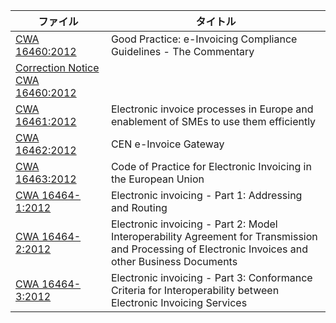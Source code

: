 | ファイル | タイトル |
| --- | --- |
| [CWA 16460:2012](CWA_16460.pdf) | Good Practice: e-Invoicing Compliance Guidelines - The Commentary |
| [Correction Notice CWA 16460:2012](CWA_16460_CorrNotice.pdf) |  |
| [CWA 16461:2012](CWA_16461.pdf) | Electronic invoice processes in Europe and enablement of SMEs to use them efficiently |
| [CWA 16462:2012](CWA_16462.pdf) | CEN e-Invoice Gateway |
| [CWA 16463:2012](CWA_16463.pdf) | Code of Practice for Electronic Invoicing in the European Union |
| [CWA 16464-1:2012](CWA_16464-1.pdf) | Electronic invoicing - Part 1: Addressing and Routing |
| [CWA 16464-2:2012](CWA_16464-2.pdf) | Electronic invoicing - Part 2: Model Interoperability Agreement for Transmission and Processing of Electronic Invoices and other Business Documents |
| [CWA 16464-3:2012](CWA_16464-3.pdf) | Electronic invoicing - Part 3: Conformance Criteria for Interoperability between Electronic Invoicing Services |